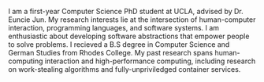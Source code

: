 I am a first-year Computer Science PhD student at UCLA, advised by Dr. Euncie Jun. My research interests lie at the intersection of human-computer interaction, programming languages, and software systems. I am enthusiastic about developing software abstractions that empower people to solve problems. I recieved a B.S degree in Computer Science and German Studies from Rhodes College. My past research spans human-computing interaction and high-performance computing, including research on work-stealing algorithms and fully-unpriviledged container services. 
